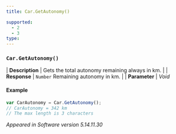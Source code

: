 ```yaml
---
title: Car.GetAutonomy()

supported:
  - 2
  - 3
type:
---
```


### `Car.GetAutonomy()`

| **Description** | Gets the total autonomy remaining always in km. |
| **Response** | `Number`   Remaining autonomy in km.   |
| **Parameter**   | *Void*

#### Example

```javascript
var CarAutonomy = Car.GetAutonomy();
// CarAutonomy = 342 km
// The max length is 3 characters
```

*Appeared in Software version 5.14.11.30*
